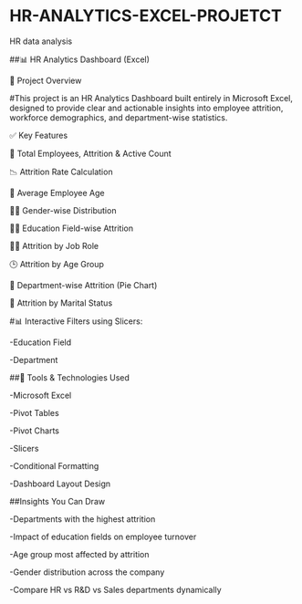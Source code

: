 # HR-ANALYTICS-EXCEL-PROJETCT
HR data analysis

##📊 HR Analytics Dashboard (Excel)

📁 Project Overview

#This project is an HR Analytics Dashboard built entirely in Microsoft Excel, designed to provide clear and actionable insights into employee attrition, workforce demographics, and department-wise statistics.

✅ Key Features

🔢 Total Employees, Attrition & Active Count

📉 Attrition Rate Calculation

🎂 Average Employee Age

👨‍💼 Gender-wise Distribution

🧑‍🎓 Education Field-wise Attrition

🧑‍💼 Attrition by Job Role

🕒 Attrition by Age Group

💼 Department-wise Attrition (Pie Chart)

💍 Attrition by Marital Status

#📊 Interactive Filters using Slicers:

-Education Field

-Department

##📌 Tools & Technologies Used

-Microsoft Excel

-Pivot Tables

-Pivot Charts

-Slicers

-Conditional Formatting

-Dashboard Layout Design

##Insights You Can Draw

-Departments with the highest attrition

-Impact of education fields on employee turnover

-Age group most affected by attrition

-Gender distribution across the company

-Compare HR vs R&D vs Sales departments dynamically

